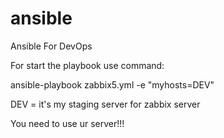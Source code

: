 # ansible
Ansible For DevOps

For start the playbook use command:

ansible-playbook zabbix5.yml -e "myhosts=DEV"

DEV = it's my staging server for zabbix server

You need to use ur server!!!
